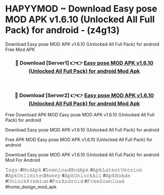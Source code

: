 # HAPYYMOD ~ Download Easy pose MOD APK v1.6.10 (Unlocked All Full Pack) for android - (z4g13)
Download Easy pose MOD APK v1.6.10 (Unlocked All Full Pack) for android Free Mod APK

<div align="center">
<h3>🔴 Download [Server1] 👉👉 <a href="https://apk-comot.site?title=Easy_pose_MOD_APK_v1.6.10_(Unlocked_All_Full_Pack)_for_android">Easy pose MOD APK v1.6.10 (Unlocked All Full Pack) for android Mod Apk</a></h3><br>

<h3>🔴 Download [Server2] 👉👉 <a href="https://apk-comot.site?title=Easy_pose_MOD_APK_v1.6.10_(Unlocked_All_Full_Pack)_for_android">Easy pose MOD APK v1.6.10 (Unlocked All Full Pack) for android Mod Apk</a></h3>
</div>


Free Download APK MOD Easy pose MOD APK v1.6.10 (Unlocked All Full Pack) for android

Download Easy pose MOD APK v1.6.10 (Unlocked All Full Pack) for android 

Free APK MOD Easy pose MOD APK v1.6.10 (Unlocked All Full Pack) for android 

Download Easy pose MOD APK v1.6.10 (Unlocked All Full Pack) for android Mod For Android

𝚃𝚊𝚐𝚜: #𝙼𝚘𝚍𝙰𝚙𝚔 #𝙳𝚘𝚠𝚗𝚕𝚘𝚊𝚍𝙼𝚘𝚍𝙰𝚙𝚔 #𝙰𝚙𝚔𝙻𝚊𝚝𝚎𝚜𝚝𝚅𝚎𝚛𝚜𝚒𝚘𝚗 #𝙰𝚙𝚔𝚄𝚗𝚕𝚒𝚖𝚒𝚝𝚎𝚍𝙼𝚘𝚗𝚎𝚢 #𝙰𝚙𝚔𝚄𝚗𝚕𝚘𝚌𝚔𝙰𝚕𝚕 #𝙰𝚙𝚔𝙽𝚘𝙰𝚍𝚜 #𝚄𝚗𝚕𝚘𝚌𝚔𝙿𝚛𝚎𝚖𝚒𝚞𝚖 #𝙵𝚘𝚛𝙰𝚗𝚍𝚛𝚘𝚒𝚍 #𝙵𝚛𝚎𝚎𝙳𝚘𝚠𝚗𝚕𝚘𝚊𝚍 #home_design_mod_apk